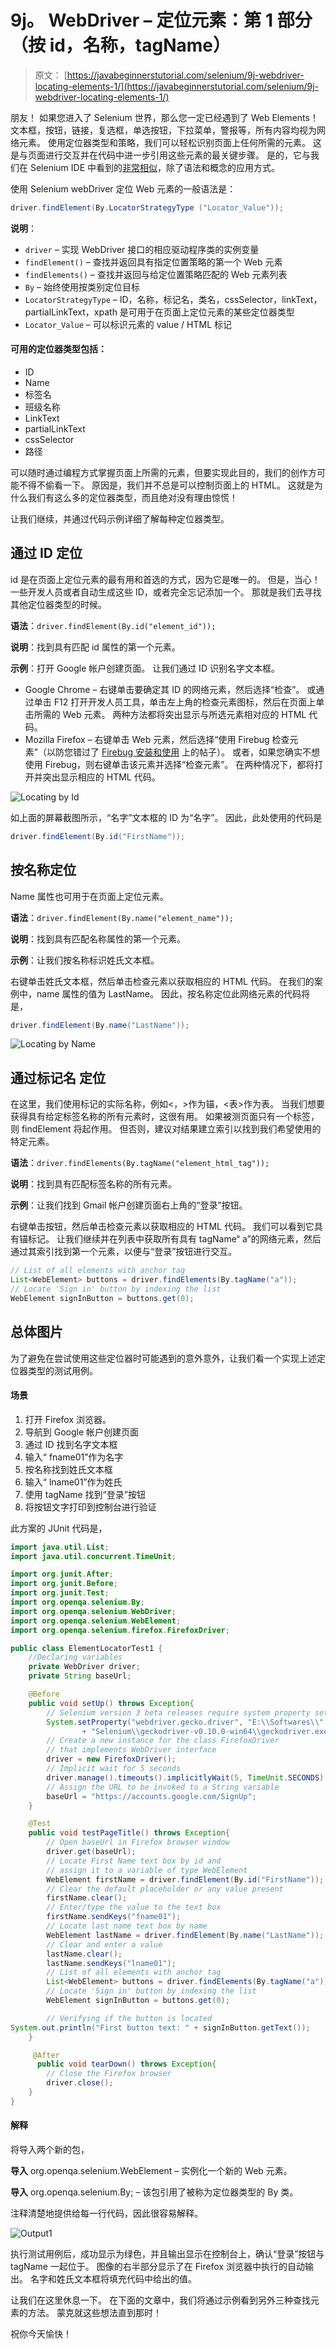 # 9j。 WebDriver – 定位元素：第 1 部分（按 id，名称，tagName）

> 原文： [https://javabeginnerstutorial.com/selenium/9j-webdriver-locating-elements-1/](https://javabeginnerstutorial.com/selenium/9j-webdriver-locating-elements-1/)

朋友！ 如果您进入了 Selenium 世界，那么您一定已经遇到了 Web Elements！ 文本框，按钮，链接，复选框，单选按钮，下拉菜单，警报等，所有内容均视为网络元素。 使用定位器类型和策略，我们可以轻松识别页面上任何所需的元素。 这是与页面进行交互并在代码中进一步引用这些元素的最关键步骤。 是的，它与我们在 Selenium IDE 中看到的[非常相似](https://javabeginnerstutorial.com/selenium/7k-ide-locating-elements/)，除了语法和概念的应用方式。

使用 Selenium webDriver 定位 Web 元素的一般语法是：

```java
driver.findElement(By.LocatorStrategyType ("Locator_Value"));
```

**说明**：

*   `driver` – 实现 WebDriver 接口的相应驱动程序类的实例变量
*   `findElement()` – 查找并返回具有指定位置策略的第一个 Web 元素
*   `findElements()` – 查找并返回与给定位置策略匹配的 Web 元素列表
*   `By` – 始终使用按类别定位目标
*   `LocatorStrategyType` – ID，名称，标记名，类名，cssSelector，linkText，partialLinkText，xpath 是可用于在页面上定位元素的某些定位器类型
*   `Locator_Value` – 可以标识元素的 value / HTML 标记

#### 可用的定位器类型包括：

*   ID
*   Name
*   标签名
*   班级名称
*   LinkText
*   partialLinkText
*   cssSelector
*   路径

可以随时通过编程方式掌握页面上所需的元素，但要实现此目的，我们的创作方可能不得不偷看一下。 原因是，我们并不总是可以控制页面上的 HTML。 这就是为什么我们有这么多的定位器类型，而且绝对没有理由惊慌！

让我们继续，并通过代码示例详细了解每种定位器类型。

## 通过 ID 定位

id 是在页面上定位元素的最有用和首选的方式，因为它是唯一的。 但是，当心！ 一些开发人员或者自动生成这些 ID，或者完全忘记添加一个。 那就是我们去寻找其他定位器类型的时候。

**语法**：`driver.findElement(By.id("element_id"));`

**说明**：找到具有匹配 id 属性的第一个元素。

**示例**：打开 Goog​​le 帐户创建页面。 让我们通过 ID 识别名字文本框。

*   Google Chrome – 右键单击要确定其 ID 的网络元素，然后选择“检查”。 或通过单击 F12 打开开发人员工具，单击左上角的检查元素图标，然后在页面上单击所需的 Web 元素。 两种方法都将突出显示与所选元素相对应的 HTML 代码。
*   Mozilla Firefox – 右键单击 Web 元素，然后选择“使用 Firebug 检查元素”（以防您错过了 [Firebug 安装和使用](https://javabeginnerstutorial.com/selenium/7n-ide-using-firebug/) 上的帖子）。 或者，如果您确实不想使用 Firebug，则右键单击该元素并选择“检查元素”。 在两种情况下，都将打开并突出显示相应的 HTML 代码。

![Locating by Id](img/c073039501d98689d51ef3a4addb1095.png)    

如上面的屏幕截图所示，“名字”文本框的 ID 为“名字”。 因此，此处使用的代码是

```java
driver.findElement(By.id("FirstName"));
```

## 按名称定位

Name 属性也可用于在页面上定位元素。

**语法**：`driver.findElement(By.name("element_name"));`

**说明**：找到具有匹配名称属性的第一个元素。

**示例**：让我们按名称标识姓氏文本框。

右键单击姓氏文本框，然后单击检查元素以获取相应的 HTML 代码。 在我们的案例中，name 属性的值为 LastName。 因此，按名称定位此网络元素的代码将是，

```java
driver.findElement(By.name("LastName"));
```

![Locating by Name](img/db99d6c97b75004afe20751036b629d8.png)

## 通过标记名 定位

在这里，我们使用标记的实际名称，例如<，>作为锚，<表>作为表。 当我们想要获得具有给定标签名称的所有元素时，这很有用。 如果被测页面只有一个标签，则 findElement 将起作用。 但否则，建议对结果建立索引以找到我们希望使用的特定元素。

**语法**：`driver.findElements(By.tagName("element_html_tag"));`

**说明**：找到具有匹配标签名称的所有元素。

**示例**：让我们找到 Gmail 帐户创建页面右上角的“登录”按钮。

右键单击按钮，然后单击检查元素以获取相应的 HTML 代码。 我们可以看到它具有锚标记。 让我们继续并在列表中获取所有具有 tagName“ a”的网络元素，然后通过其索引找到第一个元素，以便与“登录”按钮进行交互。

```java
// List of all elements with anchor tag
List<WebElement> buttons = driver.findElements(By.tagName("a"));
// Locate 'Sign in' button by indexing the list
WebElement signInButton = buttons.get(0);
```

## 总体图片

为了避免在尝试使用这些定位器时可能遇到的意外意外，让我们看一个实现上述定位器类型的测试用例。

#### 场景

1.  打开 Firefox 浏览器。
2.  导航到 Google 帐户创建页面
3.  通过 ID 找到名字文本框
4.  输入“ fname01”作为名字
5.  按名称找到姓氏文本框
6.  输入“ lname01”作为姓氏
7.  使用 tagName 找到“登录”按钮
8.  将按钮文字打印到控制台进行验证

此方案的 JUnit 代码是，

```java
import java.util.List;
import java.util.concurrent.TimeUnit;

import org.junit.After;
import org.junit.Before;
import org.junit.Test;
import org.openqa.selenium.By;
import org.openqa.selenium.WebDriver;
import org.openqa.selenium.WebElement;
import org.openqa.selenium.firefox.FirefoxDriver;

public class ElementLocatorTest1 {
	//Declaring variables
	private WebDriver driver; 
	private String baseUrl;

	@Before
	public void setUp() throws Exception{
		// Selenium version 3 beta releases require system property set up
		System.setProperty("webdriver.gecko.driver", "E:\\Softwares\\"
				+ "Selenium\\geckodriver-v0.10.0-win64\\geckodriver.exe");
		// Create a new instance for the class FirefoxDriver
		// that implements WebDriver interface
		driver = new FirefoxDriver();
		// Implicit wait for 5 seconds
		driver.manage().timeouts().implicitlyWait(5, TimeUnit.SECONDS);
		// Assign the URL to be invoked to a String variable
		baseUrl = "https://accounts.google.com/SignUp";
	}

	@Test
	public void testPageTitle() throws Exception{
		// Open baseUrl in Firefox browser window
		driver.get(baseUrl);
		// Locate First Name text box by id and
		// assign it to a variable of type WebElement
		WebElement firstName = driver.findElement(By.id("FirstName"));
		// Clear the default placeholder or any value present
		firstName.clear();
		// Enter/type the value to the text box
		firstName.sendKeys("fname01");
		// Locate last name text box by name
		WebElement lastName = driver.findElement(By.name("LastName"));
		// Clear and enter a value
		lastName.clear();
		lastName.sendKeys("lname01");
		// List of all elements with anchor tag
		List<WebElement> buttons = driver.findElements(By.tagName("a"));
		// Locate 'Sign in' button by indexing the list
		WebElement signInButton = buttons.get(0);

		// Verifying if the button is located
System.out.println("First button text: " + signInButton.getText());
	}

	 @After
	  public void tearDown() throws Exception{
		// Close the Firefox browser
		driver.close();
	}
}
```

#### 解释

将导入两个新的包，

**导入** org.openqa.selenium.WebElement – 实例化一个新的 Web 元素。

**导入** org.openqa.selenium.By; – 该包引用了被称为定位器类型的 By 类。

注释清楚地提供给每一行代码，因此很容易解释。

![Output1](img/125542272ed942fe903e270ac7bb44bb.png)

执行测试用例后，成功显示为绿色，并且输出显示在控制台上，确认“登录”按钮与 tagName 一起位于。 图像的右半部分显示了在 Firefox 浏览器中执行的自动输出。 名字和姓氏文本框将填充代码中给出的值。

让我们在这里休息一下。 在下面的文章中，我们将通过示例看到另外三种查找元素的方法。 蒙克就这些想法直到那时！

祝你今天愉快！

